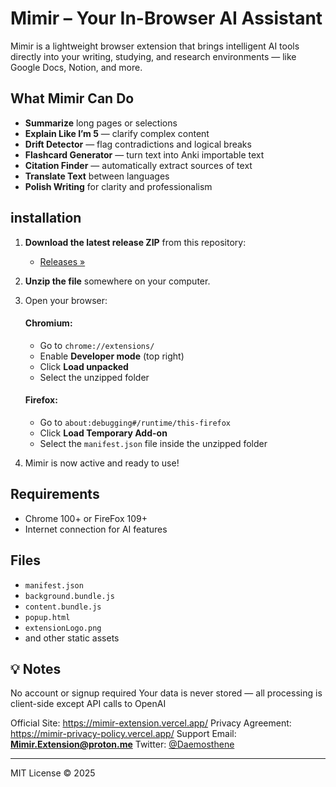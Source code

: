 # Mimir – Your In-Browser AI Assistant

Mimir is a lightweight browser extension that brings intelligent AI tools directly into your writing, studying, and research environments — like Google Docs, Notion, and more.

## What Mimir Can Do

- **Summarize** long pages or selections
- **Explain Like I’m 5** — clarify complex content
- **Drift Detector** — flag contradictions and logical breaks
- **Flashcard Generator** — turn text into Anki importable text 
- **Citation Finder** — automatically extract sources of text
- **Translate Text** between languages
- **Polish Writing** for clarity and professionalism

## installation

1. **Download the latest release ZIP** from this repository:
   - [Releases »](https://github.com/Daemosthene/Mimir-Extension/releases/tag/v1.0.0)

2. **Unzip the file** somewhere on your computer.

3. Open your browser:

   #### Chromium:
   - Go to `chrome://extensions/`
   - Enable **Developer mode** (top right)
   - Click **Load unpacked**
   - Select the unzipped folder

   #### Firefox:
   - Go to `about:debugging#/runtime/this-firefox`
   - Click **Load Temporary Add-on**
   - Select the `manifest.json` file inside the unzipped folder

4. Mimir is now active and ready to use!

## Requirements

- Chrome 100+ or FireFox 109+
- Internet connection for AI features

## Files

- `manifest.json`
- `background.bundle.js`
- `content.bundle.js`
- `popup.html`
- `extensionLogo.png`
- and other static assets

## 💡 Notes

No account or signup required
Your data is never stored — all processing is client-side except API calls to OpenAI

Official Site: https://mimir-extension.vercel.app/
Privacy Agreement: https://mimir-privacy-policy.vercel.app/
Support Email: **Mimir.Extension@proton.me**
Twitter: [@Daemosthene](https://x.com/Daemosthene)

---
MIT License © 2025
